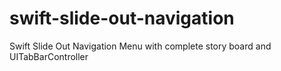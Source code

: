 # swift-slide-out-navigation
Swift Slide Out Navigation Menu with complete story board and UITabBarController
